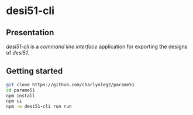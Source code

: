 desi51-cli
==========


Presentation
------------

*desi51-cli* is a *command line interface* application for exporting the designs of *desi51*.


Getting started
---------------

```bash
git clone https://github.com/charlyoleg2/parame51
cd parame51
npm install
npm ci
npm -w desi51-cli run run
```




